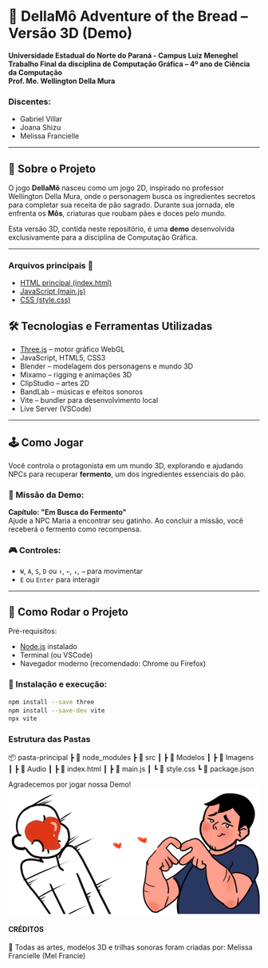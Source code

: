 # 🥖 DellaMô Adventure of the Bread – Versão 3D (Demo)

**Universidade Estadual do Norte do Paraná - Campus Luiz Meneghel**  
**Trabalho Final da disciplina de Computação Gráfica – 4º ano de Ciência da Computação**  
**Prof. Me. Wellington Della Mura**  

### Discentes:
- Gabriel Villar  
- Joana Shizu  
- Melissa Francielle  

---

## 📖 Sobre o Projeto

O jogo **DellaMô** nasceu como um jogo 2D, inspirado no professor Wellington Della Mura, onde o personagem busca os ingredientes secretos para completar sua receita de pão sagrado. Durante sua jornada, ele enfrenta os **Môs**, criaturas que roubam pães e doces pelo mundo.

Esta versão 3D, contida neste repositório, é uma **demo** desenvolvida exclusivamente para a disciplina de Computação Gráfica.

---

### Arquivos principais 🔗 
- [HTML principal (index.html)](https://github.com/Melissa-Francielle/DellaMo/blob/main/src/index.html)
- [JavaScript (main.js)](https://github.com/Melissa-Francielle/DellaMo/blob/main/src/main.js)
- [CSS (style.css)](https://github.com/Melissa-Francielle/DellaMo/blob/main/src/style.css)



## 🛠️ Tecnologias e Ferramentas Utilizadas

- [Three.js](https://threejs.org/) – motor gráfico WebGL
- JavaScript, HTML5, CSS3
- Blender – modelagem dos personagens e mundo 3D
- Mixamo – rigging e animações 3D
- ClipStudio – artes 2D
- BandLab – músicas e efeitos sonoros
- Vite – bundler para desenvolvimento local
- Live Server (VSCode)

---

## 🕹️ Como Jogar

Você controla o protagonista em um mundo 3D, explorando e ajudando NPCs para recuperar **fermento**, um dos ingredientes essenciais do pão.

### 🎯 Missão da Demo:
**Capítulo: "Em Busca do Fermento"**  
Ajude a NPC Maria a encontrar seu gatinho. Ao concluir a missão, você receberá o fermento como recompensa.

### 🎮 Controles:
- `W`, `A`, `S`, `D` ou `↑`, `←`, `↓`, `→` para movimentar
- `E` ou `Enter` para interagir

---

## 🚀 Como Rodar o Projeto

Pré-requisitos:
- [Node.js](https://nodejs.org/) instalado
- Terminal (ou VSCode)
- Navegador moderno (recomendado: Chrome ou Firefox)

### 🧪 Instalação e execução:

```bash
npm install --save three
npm install --save-dev vite
npx vite
```
### Estrutura das Pastas
📦 pasta-principal
 ┣ 📁 node_modules
 ┣ 📁 src
 ┃ ┣ 📁 Modelos
 ┃ ┣ 📁 Imagens
 ┃ ┣ 📁 Audio
 ┃ ┣ 📄 index.html
 ┃ ┣ 📄 main.js
 ┃ ┗ 📄 style.css
 ┗ 📄 package.json

Agradecemos por jogar nossa Demo!
![Obrigado](https://raw.githubusercontent.com/Melissa-Francielle/DellaMo/refs/heads/main/src/imagens/obrigado.png?token=GHSAT0AAAAAADHFED3BMYZA4FNWC4PEKYQI2DVWWKA)


#### CRÉDITOS
🎨 Todas as artes, modelos 3D e trilhas sonoras foram criadas por:
Melissa Francielle (Mel Francie)




